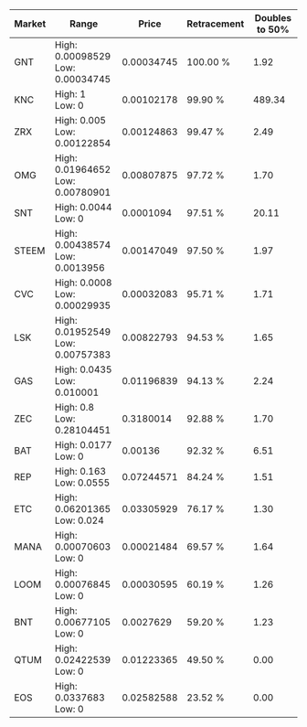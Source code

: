 | Market | Range | Price| Retracement | Doubles to 50% |
| --- | --- | --- | --- | --- |
| GNT | High: 0.00098529<br />Low: 0.00034745 | 0.00034745 | 100.00 % | 1.92 |
| KNC | High: 1<br />Low: 0 | 0.00102178 | 99.90 % | 489.34 |
| ZRX | High: 0.005<br />Low: 0.00122854 | 0.00124863 | 99.47 % | 2.49 |
| OMG | High: 0.01964652<br />Low: 0.00780901 | 0.00807875 | 97.72 % | 1.70 |
| SNT | High: 0.0044<br />Low: 0 | 0.0001094 | 97.51 % | 20.11 |
| STEEM | High: 0.00438574<br />Low: 0.0013956 | 0.00147049 | 97.50 % | 1.97 |
| CVC | High: 0.0008<br />Low: 0.00029935 | 0.00032083 | 95.71 % | 1.71 |
| LSK | High: 0.01952549<br />Low: 0.00757383 | 0.00822793 | 94.53 % | 1.65 |
| GAS | High: 0.0435<br />Low: 0.010001 | 0.01196839 | 94.13 % | 2.24 |
| ZEC | High: 0.8<br />Low: 0.28104451 | 0.3180014 | 92.88 % | 1.70 |
| BAT | High: 0.0177<br />Low: 0 | 0.00136 | 92.32 % | 6.51 |
| REP | High: 0.163<br />Low: 0.0555 | 0.07244571 | 84.24 % | 1.51 |
| ETC | High: 0.06201365<br />Low: 0.024 | 0.03305929 | 76.17 % | 1.30 |
| MANA | High: 0.00070603<br />Low: 0 | 0.00021484 | 69.57 % | 1.64 |
| LOOM | High: 0.00076845<br />Low: 0 | 0.00030595 | 60.19 % | 1.26 |
| BNT | High: 0.00677105<br />Low: 0 | 0.0027629 | 59.20 % | 1.23 |
| QTUM | High: 0.02422539<br />Low: 0 | 0.01223365 | 49.50 % | 0.00 |
| EOS | High: 0.0337683<br />Low: 0 | 0.02582588 | 23.52 % | 0.00 |
